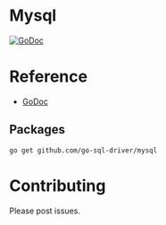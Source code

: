 Mysql
====

[![GoDoc](https://godoc.org/github.com/mapleque/kelp/mysql?status.svg)](https://godoc.org/github.com/mapleque/kelp/mysql)

Reference
====

- [GoDoc](https://godoc.org/github.com/mapleque/kelp/mysql)

Packages
----

`go get github.com/go-sql-driver/mysql`

Contributing
====

Please post issues.

